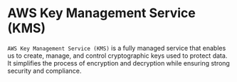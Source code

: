 # AWS Key Management Service (KMS)

`AWS Key Management Service (KMS)` is a fully managed service that enables us to create, manage, and control cryptographic keys used to protect data. It simplifies the process of encryption and decryption while ensuring strong security and compliance. 

